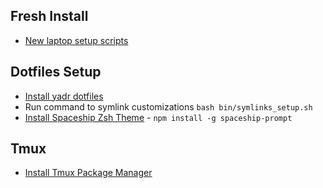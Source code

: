 ## Fresh Install

- [New laptop setup scripts](https://github.com/thoughtbot/laptop)

## Dotfiles Setup

- [Install yadr dotfiles](https://github.com/skwp/dotfiles)
- Run command to symlink customizations `bash bin/symlinks_setup.sh`
- [Install Spaceship Zsh Theme](https://github.com/denysdovhan/spaceship-prompt) - `npm install -g spaceship-prompt`

## Tmux

- [Install Tmux Package Manager](https://github.com/tmux-plugins/tpm)

